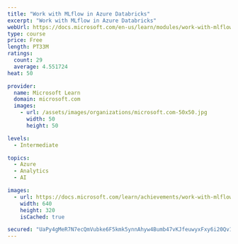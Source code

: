 ```yaml
---
title: "Work with MLflow in Azure Databricks"
excerpt: "Work with MLflow in Azure Databricks"
webUrl: https://docs.microsoft.com/en-us/learn/modules/work-with-mlflow-azure-databricks/
type: course
price: Free
length: PT33M
ratings:
  count: 29
  average: 4.551724
heat: 50

provider:
  name: Microsoft Learn
  domain: microsoft.com
  images:
    - url: /assets/images/organizations/microsoft.com-50x50.jpg
      width: 50
      height: 50

levels:
  - Intermediate

topics:
  - Azure
  - Analytics
  - AI

images:
  - url: https://docs.microsoft.com/learn/achievements/work-with-mlflow-azure-databricks-social.png
    width: 640
    height: 320
    isCached: true

secured: "UaPy4gMeR7N7ecQmVubke6F5kmk5ynnAhyw4Bumb47vKJfeuwyxFxy6i20Qv1OWguDPsyb/0YpC/1heIV73tExzzT7YRIoMFe4FjcOYJADmEqCbbPoCouJ6ubq4kAEsMTkTOT6H5Jvc+P73p5fAQQ0sU8VB2Rig331ZyljyQqHP8buzC3zAHCzjcHaP7HvvGiDpTxyr5kjZoHCAOfwCZ5GXxZ046m39BQlBmgUZZoRgzbel9eTuC2CBBhrLJc6suWUtaMKrrZPEx2/IVhmAkCpspsJrOGOm20nwUD5AtwNemLCbUCZtj5Gs0gKBaQOWESXBzWQ155UQl1IQJa7STInSt3i5AdzXK7jiBoXhaz6kjACob5uFn0NLRK6wL4J+/3FTZlyUtVqA0Fh/+9ovZJA9szz2/Idbd+o/CqINrYuA=;aDKTo5jQ4mFNUDM04aMEZQ=="
---
```


